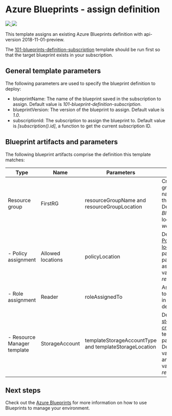 # Azure Blueprints - assign definition

<a href="https://portal.azure.com/#create/Microsoft.Template/uri/https%3A%2F%2Fraw.githubusercontent.com%2FDCtheGeek%2Fazure-quickstart-templates%2Fdmc-bp-assignment%2F101-blueprints-assignment-subscription%2Fazuredeploy.json" target="_blank">
    <img src="http://azuredeploy.net/deploybutton.png"/>
</a>
<a href="http://armviz.io/#/?load=https%3A%2F%2Fraw.githubusercontent.com%2FDCtheGeek%2Fazure-quickstart-templates%2Fdmc-bp-assignment%2F101-blueprints-assignment-subscription%2Fazuredeploy.json" target="_blank">
    <img src="http://armviz.io/visualizebutton.png"/>
</a>

This template assigns an existing Azure Blueprints definition with api-version 2018-11-01-preview.

The [101-blueprints-definition-subscription](../101-blueprints-definition-subscription/) template
should be run first so that the target blueprint exists in your subscription.

## General template parameters

The following parameters are used to specify the blueprint definition to deploy:

- blueprintName: The name of the blueprint saved in the subscription to assign. Default value is _101-blueprint-definition-subscription_.
- blueprintVersion: The version of the blueprint to assign. Default value is _1.0_.
- subscriptionId: The subscription to assign the blueprint to. Default value is _[subscription().id]_, a function to get the current subscription ID.

## Blueprint artifacts and parameters

The following blueprint artifacts comprise the definition this template matches:

|Type |Name |Parameters |Description |
|-|-|-|-|
|Resource group |FirstRG |resourceGroupName and resourceGroupLocation |Creates a resource group with the provided name and location in the subscription. Default name value is _BlueprintCreatedRG_ and location value is _westus2_. |
|\- Policy assignment |Allowed locations |policyLocation |Deploys the [Azure Policy - Allowed locations](https://docs.microsoft.com/azure/governance/policy/samples/allowed-locations) definition. The parameter values are passed to the policy assignment. Default value is the value set in _resourceGroupLocation_.|
|\- Role assignment |Reader |roleAssignedTo |Assigns the _Reader_ role to the account provided in the parameter. No default value.|
|\- Resource Manager template |StorageAccount |templateStorageAccountType and templateStorageLocation |Deploys the [101-storage-account-create](https://github.com/Azure/azure-quickstart-templates/tree/master/101-storage-account-create) Azure QuickStart template using the passed parameters. Default account type value is _Standard\_LRS_ and location value is the value set in _resourceGroupLocation_. |

## Next steps

Check out the [Azure Blueprints](https://docs.microsoft.com/azure/governance/blueprints/overview)
for more information on how to use Blueprints to manage your environment.